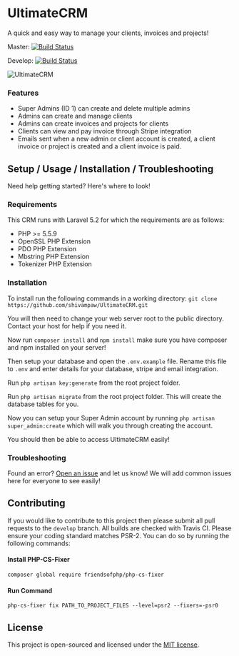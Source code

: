 # UltimateCRM
A quick and easy way to manage your clients, invoices and projects!

Master: [![Build Status](https://travis-ci.org/shivampaw/UltimateCRM.svg?branch=master)](https://travis-ci.org/shivampaw/UltimateCRM)

Develop: [![Build Status](https://travis-ci.org/shivampaw/UltimateCRM.svg?branch=develop)](https://travis-ci.org/shivampaw/UltimateCRM)

![UltimateCRM](http://i.imgur.com/KTLolK8.png)

### Features
* Super Admins (ID 1) can create and delete multiple admins
* Admins can create and manage clients
* Admins can create invoices and projects for clients
* Clients can view and pay invoice through Stripe integration
* Emails sent when a new admin or client account is created, a client invoice or project is created and a client invoice is paid.

## Setup / Usage / Installation / Troubleshooting
Need help getting started? Here's where to look!
### Requirements
This CRM runs with Laravel 5.2 for which the requirements are as follows:
* PHP >= 5.5.9
* OpenSSL PHP Extension
* PDO PHP Extension
* Mbstring PHP Extension
* Tokenizer PHP Extension

### Installation
To install run the following commands in a working directory:
`git clone https://github.com/shivampaw/UltimateCRM.git`

You will then need to change your web server root to the public directory. Contact your host for help if you need it.

Now run `composer install` and `npm install` make sure you have composer and npm installed on your server!

Then setup your database and open the `.env.example` file. Rename this file to `.env` and enter details for your database, stripe and email integration.

Run `php artisan key:generate` from the root project folder.

Run `php artisan migrate` from the root project folder. This will create the database tables for you.

Now you can setup your Super Admin account by running `php artisan super_admin:create` which will walk you through creating the account.

You should then be able to access UltimateCRM easily!

### Troubleshooting
Found an error? [Open an issue](https://github.com/shivampaw/UltimateCRM/issues/new) and let us know! 
We will add common issues here for everyone to see easily!

## Contributing
If you would like to contribute to this project then please submit all pull requests to the `develop` branch.
All builds are checked with Travis CI.
Please ensure your coding standard matches PSR-2. You can do so by running the following commands:

#### Install PHP-CS-Fixer
`composer global require friendsofphp/php-cs-fixer`

#### Run Command
`php-cs-fixer fix PATH_TO_PROJECT_FILES --level=psr2 --fixers=-psr0`

## License
This project is open-sourced and licensed under the [MIT license](http://opensource.org/licenses/MIT).
